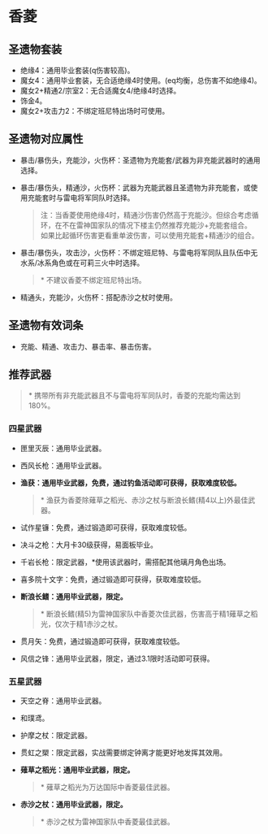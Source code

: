 # 香菱

## 圣遗物套装

- 绝缘4：通用毕业套装(q伤害较高)。
- 魔女4：通用毕业套装，无合适绝缘4时使用。(eq均衡，总伤害不如绝缘4)。
- 魔女2+精通2/宗室2：无合适魔女4/绝缘4时选择。
- 饰金4。
- 魔女2+攻击力2：不绑定班尼特出场时可使用。

## 圣遗物对应属性

- 暴击/暴伤头，充能沙，火伤杯：圣遗物为充能套/武器为非充能武器时的通用选择。
- 暴击/暴伤头，精通沙，火伤杯：武器为充能武器且圣遗物为非充能套，或使用充能套时与雷电将军同队时选择。

  > 注：当香菱使用绝缘4时，精通沙伤害仍然高于充能沙。但综合考虑循环，在不在雷神国家队的情况下楼主仍然推荐充能沙+充能套组合。  
  > 如果比起循环伤害更看重单波伤害，可以使用充能套+精通沙的组合。

- 暴击/暴伤头，攻击沙，火伤杯：不绑定班尼特、与雷电将军同队且队伍中无水系/冰系角色或在可莉三火中时选择。

  > \* 不建议香菱不绑定班尼特出场。  

- 精通头，充能沙，火伤杯：搭配赤沙之杖时使用。

## 圣遗物有效词条

- 充能、精通、攻击力、暴击率、暴击伤害。

## 推荐武器

> \* 携带所有非充能武器且不与雷电将军同队时，香菱的充能均需达到180%。  

### 四星武器

- 匣里灭辰：通用毕业武器。
- 西风长枪：通用毕业武器。
- **渔获：通用毕业武器，免费，通过钓鱼活动即可获得，获取难度较低。**

  > \* 渔获为香菱除薙草之稻光、赤沙之杖与断浪长鳍(精4以上)外最佳武器。  

- 试作星镰：免费，通过锻造即可获得，获取难度较低。
- 决斗之枪：大月卡30级获得，易面板毕业。
- 千岩长枪：限定武器，*使用该武器时，需搭配其他璃月角色出场。
- 喜多院十文字：免费，通过锻造即可获得，获取难度较低。
- **断浪长鳍：通用毕业武器，限定。**

  > \* 断浪长鳍(精5)为雷神国家队中香菱次佳武器，伤害高于精1薙草之稻光，仅次于精1赤沙之杖。  

- 贯月矢：免费，通过锻造即可获得，获取难度较低。
- 风信之锋：通用毕业武器，限定，通过3.1限时活动即可获得。

### 五星武器

- 天空之脊：通用毕业武器。
- 和璞鸢。
- 护摩之杖：限定武器。
- 贯虹之槊：限定武器，实战需要绑定钟离才能更好地发挥其效用。
- **薙草之稻光：通用毕业武器，限定。**

  > \* 薙草之稻光为万达国际中香菱最佳武器。  

- **赤沙之杖：通用毕业武器，限定。**

  > \* 赤沙之杖为雷神国家队中香菱最佳武器。  
